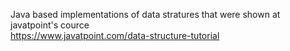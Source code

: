 Java based implementations of data stratures that were shown at javatpoint's cource  
https://www.javatpoint.com/data-structure-tutorial
